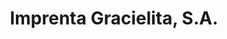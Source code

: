---
title: "Imprenta Gracielita, S.A."
url: /la-chorrera/imprenta-gracielita-s-a/
shop: copyshop
---